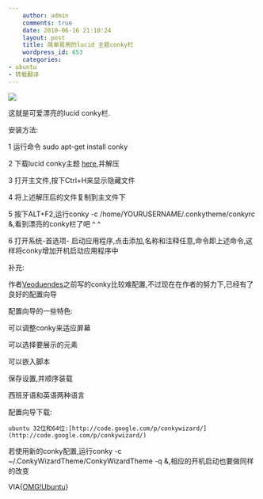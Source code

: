 ```yaml
---
    author: admin
    comments: true
    date: 2010-06-16 21:10:24
    layout: post
    title: 简单易用的lucid 主题conky栏
    wordpress_id: 653
    categories:
- ubuntu
- 转载翻译
---
```


[![](http://lh5.ggpht.com/_FJH0hYZmVtc/TBjJdF40qwI/AAAAAAAAIfY/J3feZjZRHNw/124144-1%5B3%5D_thumb%5B9%5D.jpg)](http://lh5.ggpht.com/_FJH0hYZmVtc/TBjJdF40qwI/AAAAAAAAIfY/J3feZjZRHNw/124144-1%5B3%5D_thumb%5B9%5D.jpg?imgmax=800)

这就是可爱漂亮的lucid conky栏.

安装方法:

1 运行命令 sudo apt-get install conky 

2 下载lucid conky主题 [here](http://gnome-look.org/content/show.php/Conky+Ubuntu+Lucid+Theme+-+English?content=124209&PHPSESSID=54fd24f0db9865e8c44e3ddaa19b6393),并解压

3 打开主文件,按下Ctrl+H来显示隐藏文件

4 将上述解压后的文件复制到主文件下

5 按下ALT+F2,运行conky -c /home/YOURUSERNAME/.conkytheme/conkyrc &,看到漂亮的conky栏了吧 ^ ^

6 打开系统-首选项- 启动应用程序,点击添加,名称和注释任意,命令即上述命令,这样将conky增加开机启动应用程序中

补充:

作者[Veoduendes](http://gnome-look.org/usermanager/search.php?username=Veoduendes)之前写的conky比较难配置,不过现在在作者的努力下,已经有了良好的配置向导

配置向导的一些特色:

可以调整conky来适应屏幕  

可以选择要展示的元素  

可以嵌入脚本  

保存设置,并顺序装载  

西班牙语和英语两种语言

配置向导下载:  

    ubuntu 32位和64位:[http://code.google.com/p/conkywizard/](http://code.google.com/p/conkywizard/)

若使用新的conky配置,运行conky -c ~/.ConkyWizardTheme/ConkyWizardTheme -q &,相应的开机启动也要做同样的改变

VIA{[OMG!Ubuntu](http://www.omgubuntu.co.uk/2010/06/easy-to-use-lucid-themed-conky-bar-now.html?utm_source=feedburner&utm_medium=feed&utm_campaign=Feed:+d0od+(Omg!+Ubuntu!))}

